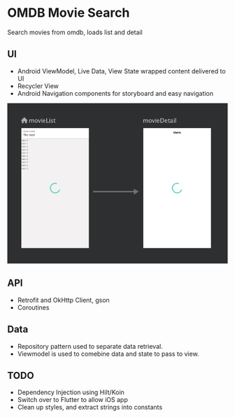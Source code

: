 # OMDB Movie Search
Search movies from omdb, loads list and detail

## UI ##

* Android ViewModel, Live Data, View State wrapped content delivered to UI
* Recycler View
* Android Navigation components for storyboard and easy navigation

![image Navigation](navigation.png)

## API ##

* Retrofit and OkHttp Client, gson
* Coroutines


## Data ##

* Repository pattern used to separate data retrieval.
* Viewmodel is used to comebine data and state to pass to view.

## TODO ##

* Dependency Injection using Hilt/Koin
* Switch over to Flutter to allow iOS app
* Clean up styles, and extract strings into constants

